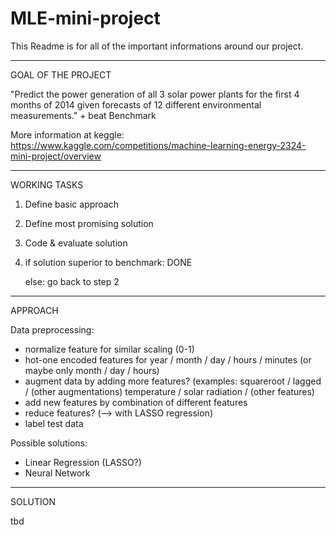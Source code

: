 # MLE-mini-project

This Readme is for all of the important informations around our project.

---

GOAL OF THE PROJECT

"Predict the power generation of all 3 solar power plants for the first 4 months of 2014 given forecasts of 12 different environmental measurements." + beat Benchmark

More information at keggle: https://www.kaggle.com/competitions/machine-learning-energy-2324-mini-project/overview

---

WORKING TASKS
1. Define basic approach
2. Define most promising solution
3. Code & evaluate solution
4. if solution superior to benchmark: DONE

   else: go back to step 2

---

APPROACH 

Data preprocessing:
- normalize feature for similar scaling (0-1)
- hot-one encoded features for year / month / day / hours / minutes (or maybe only month / day / hours)
- augment data by adding more features? (examples: squareroot / lagged / (other augmentations) temperature / solar radiation / (other features)
- add new features by combination of different features
- reduce features? (--> with LASSO regression)
- label test data

Possible solutions:
- Linear Regression (LASSO?)
- Neural Network

---

SOLUTION

tbd

